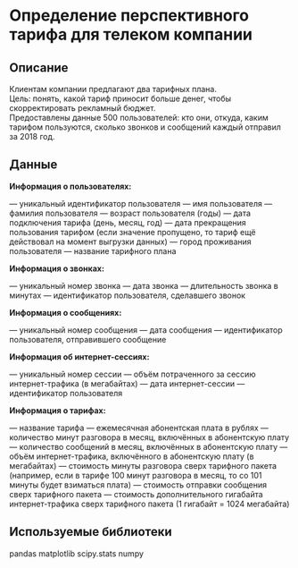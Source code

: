 # Определение перспективного тарифа для телеком компании

## Описание

Клиентам компании предлагают два тарифных плана.  
Цель: понять, какой тариф приносит больше денег, чтобы скорректировать рекламный бюджет.  
Предоставлены данные 500 пользователей: кто они, откуда, каким тарифом пользуются, сколько звонков и сообщений каждый отправил за 2018 год.

## Данные
**Информация о пользователях:**

— уникальный идентификатор пользователя
— имя пользователя
— фамилия пользователя
— возраст пользователя (годы)
— дата подключения тарифа (день, месяц, год)
— дата прекращения пользования тарифом (если значение пропущено, то тариф ещё действовал на момент выгрузки данных)
— город проживания пользователя
— название тарифного плана

**Информация о звонках:**

— уникальный номер звонка
— дата звонка
— длительность звонка в минутах
— идентификатор пользователя, сделавшего звонок

**Информация о сообщениях:**

— уникальный номер сообщения
— дата сообщения
— идентификатор пользователя, отправившего сообщение

**Информация об интернет-сессиях:**

— уникальный номер сессии
— объём потраченного за сессию интернет-трафика (в мегабайтах)
— дата интернет-сессии
— идентификатор пользователя

**Информация о тарифах:**

— название тарифа
— ежемесячная абонентская плата в рублях
— количество минут разговора в месяц, включённых в абонентскую плату
— количество сообщений в месяц, включённых в абонентскую плату
— объём интернет-трафика, включённого в абонентскую плату (в мегабайтах)
— стоимость минуты разговора сверх тарифного пакета (например, если в тарифе 100 минут разговора в месяц, то со 101 минуты будет взиматься плата)
— стоимость отправки сообщения сверх тарифного пакета
— стоимость дополнительного гигабайта интернет-трафика сверх тарифного пакета (1 гигабайт = 1024 мегабайта)

## Используемые библиотеки
pandas
matplotlib
scipy.stats
numpy